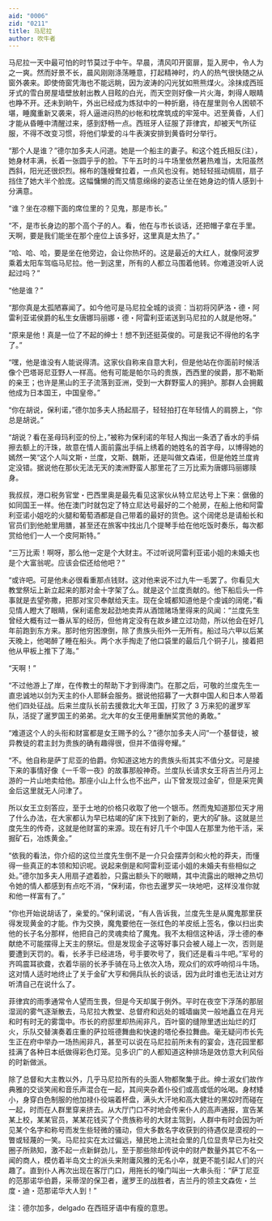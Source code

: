 ```yaml
---
aid: "0006"
zid: "0211"
title: 马尼拉
author: 吹牛者
---
```


马尼拉一天中最可怕的时节莫过于中午。早晨，清风叩开窗扉，踅入房中，令人为之一爽。然而好景不长，晨风刚刚涤荡睡意，打起精神时，灼人的热气很快随之从窗外袭来。即使倚窗凭海也不能远眺，因为波涛的闪光犹如熊熊煤火。涂抹成西班牙式的雪白房屋墙壁放射出教人目眩的白光，而天空则好像一片火海，刺得人眼睛也睁不开。还未到晌午，外出已经成为炼狱中的一种折磨，待在屋里则令人困顿不堪，睡魔重新又袭来，将人逼进闷热的纱帐和枕席筑成的牢笼中。迟至黄昏，人们才能从昏睡中清醒过来，感到舒畅一点。西班牙人征服了菲律宾，却被天气所征服，不得不改变习惯，将他们挚爱的斗牛表演安排到黄昏时分举行。

“那个人是谁？”德尔加多夫人问道。她是一个船主的妻子。和这个姓氏相反(注），她身材丰满，长着一张圆乎乎的脸。下午五时的斗牛场里依然暑热难当，太阳虽然西斜，阳光还很炽烈。棉布的篷幔耷拉着，一点风也没有。她轻轻摇动绸扇，扇子挡住了她大半个脸庞。这幅慵懒的而又情意绵绵的姿态让坐在她身边的情人感到十分满意。

“谁？坐在凉棚下面的席位里的？见鬼，那是市长。”

“不，是市长身边的那个高个子的人。看，他在与市长谈话，还把帽子拿在手里。天啊，要是我们能坐在那个座位上该多好，这里真是太热了。”

“哈、哈、哈，要是坐在他旁边，会让你热坏的。这是最近的大红人，就像阿波罗乘着太阳车驾临马尼拉。他一到这里，所有的人都立马围着他转。你难道没听人说起过吗？”

“他是谁？”

“那你真是太孤陋寡闻了。如今他可是马尼拉全城的谈资：当初将冈萨洛・德・阿雷利亚诺侯爵的私生女唐娜玛丽娜・德・阿雷利亚诺送到马尼拉的人就是他呀。”

“原来是他！真是一位了不起的绅士！想不到还挺英俊的。可是我记不得他的名字了。”

“嘿，他是谁没有人能说得清。这家伙自称来自意大利，但是他站在你面前时候活像个巴塔哥尼亚野人一样高。他有可能是帕尔马的贵族，西西里的侯爵，那不勒斯的亲王；也许是黑山的王子流落到亚洲，受到一大群野蛮人的拥护。那群人会拥戴他成为日本国王，中国皇帝。”

“你在胡说，保利诺，”德尔加多夫人扬起扇子，轻轻拍打在年轻情人的肩膀上，“你总是胡说。”

“胡说？看在圣母玛利亚的份上，”被称为保利诺的年轻人掏出一条洒了香水的手绢擦去额上的汗珠，故意在情人面前露出手绢上绣着的她姓名的首字母，以博得她的嫣然一笑“这个人叫文斯・兰度，文斯、魏斯，还是叫做文森诺，但是他姓兰度肯定没错。据说他在那伙无法无天的澳洲野蛮人那里花了三万比索为唐娜玛丽娜赎身。

我叔叔，港口税务官堂・巴西里奥是最先看见这家伙从特立尼达号上下来：倨傲的如同国王一样。他在澳门时就包定了特立尼达号最好的二个舱房，在船上他和阿雷利亚诺小姐吃的火腿和葡萄酒都是自己带着的最好的货色。这个阔佬总是请船长和官员们到他舱里用膳，甚至还在旅客中找出几个提琴手给在他吃饭时奏乐，每次都赏给他们一人一个皮阿斯特。”

“三万比索！啊呀，那么他一定是个大财主。不过听说阿雷利亚诺小姐的未婚夫也是个大富翁呢。应该会偿还给他吧？”

“或许吧。可是他未必很看重那点钱财。这对他来说不过九牛一毛罢了。你看见大教堂祭坛上新立起来的那对金十字架了么。就是这个兰度贡献的。他下船后头一件事就是去望弥撒，把那对宝贝奉献给天主。现在全城都知道他是个虔诚的阔佬，”看见情人瞪大了眼睛，保利诺愈发起劲地卖弄从酒馆赌场里得来的风闻：“兰度先生曾经大概有过一番从军的经历，但他肯定没有在故乡建立过功勋，所以他会在好几年前跑到东方来。那时他穷困潦倒，除了贵族头衔外一无所有。船过马六甲以后某天晚上，他喝醉了睡在船头。两个水手掏走了他口袋里的最后几个铜子儿，接着把他从甲板上推下了海。”

“天啊！”

“不过他游上了岸，在传教士的帮助下才到得澳门。在那之后，可敬的兰度先生一直忠诚地以剑为天主的仆人耶稣会服务。据说他招募了一大群中国人和日本人带着他们四处征战。后来兰度队长前去援救北大年王国，打败了 3 万来犯的暹罗军队，活捉了暹罗国王的弟弟。北大年的女王便用重酬奖赏他的勇敢。”

“难道这个人的头衔和财富都是女王赐予的么？”德尔加多夫人问“一个基督徒，被异教徒的君主封为贵族的确有趣得很，但并不值得夸耀。”

“不。他自称是萨丁尼亚的伯爵。你知道这地方的贵族头衔其实不值分文。可是接下来的事情好像《一千零一夜》的故事那般神奇。兰度队长请求女王将吉兰丹河上游的一片山地卖给他。那座小山上什么也不出产，山下曾发现过金矿，但是采完黄金后这里就无人问津了。

所以女王立刻答应，至于土地的价格只收取了他一个银币。然而鬼知道那位天才用了什么办法，在大家都认为早已枯竭的矿床下找到了新的，更大的矿脉。这就是兰度先生的传奇，这就是他财富的来源。现在有好几千个中国人在那里为他干活，采掘矿石，冶炼黄金。”

“依我的看法，你介绍的这位兰度先生倒不是一介只会摆弄剑和火枪的莽夫，而懂得一些真正的本领和知识呢。说起来倒是和阿雷利亚诺小姐的未婚夫有些相似之处。”德尔加多夫人用扇子遮着脸，只露出额头下的眼睛，其中流露出的眼神之热切令她的情人都感到有点吃不消，“保利诺，你也去暹罗买一块地吧，这样没准你就和他一样富有了。”

“你也开始说胡话了，亲爱的。”保利诺说，“有人告诉我，兰度先生是从魔鬼那里获得发现黄金的才能。作为交换，魔鬼要他在一张红色的羊皮纸上签名，像以扫出卖他的长子名分那样，他把自己的灵魂卖给了魔鬼。我不太相信这种话，浮士德的奉献绝不可能摆得上天主的祭坛。但是发现金子这等好事只会被人碰上一次，否则是要遭到天罚的。看，长矛手已经进场，号手要吹号了，我们还是看斗牛吧。”军号的齐鸣震耳欲聋，衣着华丽的长矛手骑在马上依次入场，观众们的欢呼响彻斗牛场。这对情人适时地终止了关于金矿大亨和佣兵队长的谈话，因为此时谁也无法让对方听清自己在说什么了。

菲律宾的雨季通常令人望而生畏，但是今天却属于例外。平时在夜空下浮荡的那层湿润的雾气逐渐散去，马尼拉大教堂、总督府和远处的城墙幽灵一般地矗立在月光和时有时无的雾霭中。市长的府邸里却热闹非凡，百叶窗的缝隙里透出灿烂的灯火，乐队交替演奏着庄重的萨拉班德舞曲和快速的塔伦泰拉舞曲。毫无疑问市长先生正在府中举办一场热闹非凡，甚至可以说在马尼拉前所未有的宴会，连花园里都挂满了各种日本纸做得彩色灯笼。见多识广的人都知道这种排场是效仿意大利风俗的时新做派。

除了总督和大主教以外，几乎马尼拉所有的头面人物都聚集于此。绅士淑女们故作典雅的交谈笑闹和音乐声混合在一起，其间夹杂着仆役们或高或低的吆喝。身材矮小，身穿白色制服的他加禄仆役端着杯盘，满头大汗地和高大健壮的黑奴时而碰在一起，时而在人群里穿来挤去。从大厅门口不时地会传来仆人的高声通报，宣告某某上校，某某官员，某某花钱买了个贵族称号的大财主驾到，人群中有时会因为听见某个名字和称号而发生些轻微的骚动，但大多数名字收获到的待遇仅是漠视的一瞥或轻蔑的一笑。马尼拉实在太过偏远，殖民地上流社会里的几位显贵早已为社交圈子所熟知，激不起一点新鲜劲儿，至于那些除却传说中的财产数量外其它不名一闻的商人，模仿着半岛文士的派头来附庸风雅的无名小卒，就更不能引起人们的兴趣了。直到仆人再次出现在客厅门口，用拖长的嗓门叫出一大串头衔：“萨丁尼亚的范那诺华伯爵，采蒂涅的保卫者，暹罗王的战胜者，吉兰丹的领主文森佐・兰度・迪・范那诺华大人到！”

注：德尔加多，delgado 在西班牙语中有瘦的意思。
